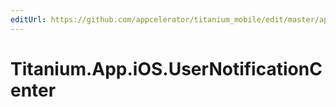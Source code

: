 ```yaml
---
editUrl: https://github.com/appcelerator/titanium_mobile/edit/master/apidoc/Titanium/App/iOS/UserNotificationCenter.yml
---
```

# Titanium.App.iOS.UserNotificationCenter

<TypeHeader/>

<ApiDocs/>
